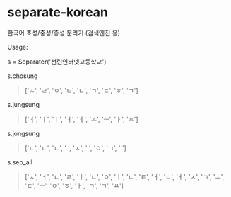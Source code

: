 # separate-korean
한국어 초성/중성/종성 분리기 (검색엔진 용)

Usage:  

s = Separater('선린인터넷고등학교')
>

s.chosung
>['ㅅ', 'ㄹ', 'ㅇ', 'ㅌ', 'ㄴ', 'ㄱ', 'ㄷ', 'ㅎ', 'ㄱ']

s.jungsung
>['ㅓ', 'ㅣ', 'ㅣ', 'ㅓ', 'ㅔ', 'ㅗ', 'ㅡ', 'ㅏ', 'ㅛ']

s.jongsung
>['ㄴ', 'ㄴ', 'ㄴ', ' ', 'ㅅ', ' ', 'ㅇ', 'ㄱ', ' ']

s.sep_all
>['ㅅ', 'ㅓ', 'ㄴ', 'ㄹ', 'ㅣ', 'ㄴ', 'ㅇ', 'ㅣ', 'ㄴ', 'ㅌ', 'ㅓ', 'ㄴ', 'ㅔ', 'ㅅ', 'ㄱ', 'ㅗ', 'ㄷ', 'ㅡ', 'ㅇ', 'ㅎ', 'ㅏ', 'ㄱ', 'ㄱ', 'ㅛ']